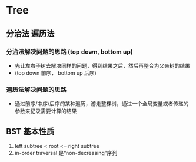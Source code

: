 
# Tree
## 分治法 遍历法
### 分治法解决问题的思路 (top down, bottom up)
- 先让左右子树去解决同样的问题，得到结果之后，然后再整合为父亲树的结果
- (top down 前序， bottom up 后序)
### 遍历法解决问题的思路
- 通过前序/中序/后序的某种遍历，游走整棵树，通过一个全局变量或者传递的参数来记录需要计算的结果

## BST 基本性质
1. left subtree < root <= right subtree
3. in-order traversal 是“non-decreasing”序列
